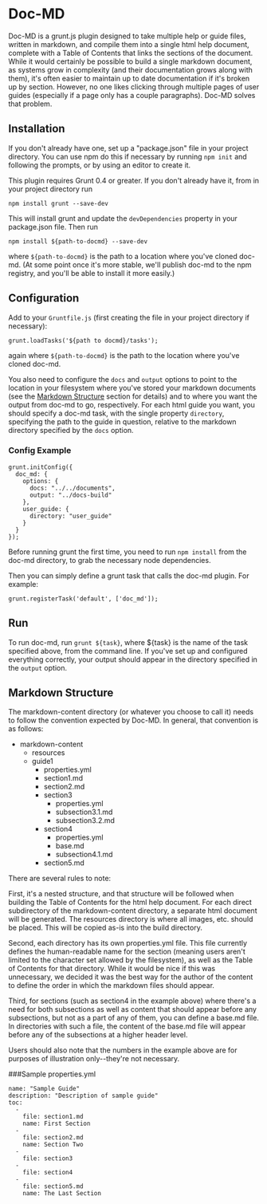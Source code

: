 Doc-MD
======

Doc-MD is a grunt.js plugin designed to take multiple help or guide files, written in markdown, and compile them into a single html help document, complete with a Table of Contents that links the sections of the document. While it would certainly be possible to build a single markdown document, as systems grow in complexity (and their documentation grows along with them), it's often easier to maintain up to date documentation if it's broken up by section. However, no one likes clicking through multiple pages of user guides (especially if a page only has a couple paragraphs). Doc-MD solves that problem.

Installation
------------

If you don't already have one, set up a "package.json" file in your project directory. You can use npm do this if necessary by running `npm init` and following the prompts, or by using an editor to create it.

This plugin requires Grunt 0.4 or greater. If you don't already have it, from in your project directory run

`npm install grunt --save-dev`

This will install grunt and update the `devDependencies` property in your package.json file.
Then run 

`npm install ${path-to-docmd} --save-dev` 

where `${path-to-docmd}` is the path to a location where you've cloned doc-md. (At some point once it's more stable, we'll publish doc-md to the npm registry, and you'll be able to install it more easily.)

Configuration
-------------

Add to your `Gruntfile.js` (first creating the file in your project directory if necessary):

`grunt.loadTasks('${path to docmd}/tasks');`

again where `${path-to-docmd}` is the path to the location where you've cloned doc-md.

You also need to configure the `docs` and `output` options to point to the location in your filesystem where you've stored your markdown documents (see the [Markdown Structure](#markdown-structure) section for details) and to where you want the output from doc-md to go, respectively. For each html guide you want, you should specify a doc-md task, with the single property `directory`, specifying the path to the guide in question, relative to the markdown directory specified by the `docs` option.

### Config Example
```
grunt.initConfig({
  doc_md: {
    options: {
      docs: "../../documents",
      output: "../docs-build"
    },
    user_guide: {
      directory: "user_guide"
    }
  }
});
```

Before running grunt the first time, you need to run `npm install` from the doc-md directory, to grab the necessary node dependencies. 

Then you can simply define a grunt task that calls the doc-md plugin. For example:

`grunt.registerTask('default', ['doc_md']);`

Run
---

To run doc-md, run `grunt ${task}`, where ${task} is the name of the task specified above, from the command line. If you've set up and configured everything correctly, your output should appear in the directory specified in the `output` option.

Markdown Structure
------------------

The markdown-content directory (or whatever you choose to call it) needs to follow the convention expected by Doc-MD. In general, that convention is as follows:
  - markdown-content
    - resources
    - guide1
      - properties.yml
      - section1.md
      - section2.md
      - section3
        - properties.yml
        - subsection3.1.md
        - subsection3.2.md
      - section4
        - properties.yml
        - base.md
        - subsection4.1.md
      - section5.md

There are several rules to note: 

First, it's a nested structure, and that structure will be followed when building the Table of Contents for the html help document. For each direct subdirectory of the markdown-content directory, a separate html document will be generated. The resources directory is where all images, etc. should be placed. This will be copied as-is into the build directory.

Second, each directory has its own properties.yml file. This file currently defines the human-readable name for the section (meaning users aren't limited to the character set allowed by the filesystem), as well as the Table of Contents for that directory. While it would be nice if this was unnecessary, we decided it was the best way for the author of the content to define the order in which the markdown files should appear.

Third, for sections (such as section4 in the example above) where there's a need for both subsections as well as content that should appear before any subsections, but not as a part of any of them, you can define a base.md file. In directories with such a file, the content of the base.md file will appear before any of the subsections at a higher header level.

Users should also note that the numbers in the example above are for purposes of illustration only--they're not necessary.

###Sample properties.yml
```
name: "Sample Guide"
description: "Description of sample guide"
toc:
  -
    file: section1.md
    name: First Section
  -
    file: section2.md
    name: Section Two
  -
    file: section3
  -
    file: section4
  -
    file: section5.md
    name: The Last Section
```
